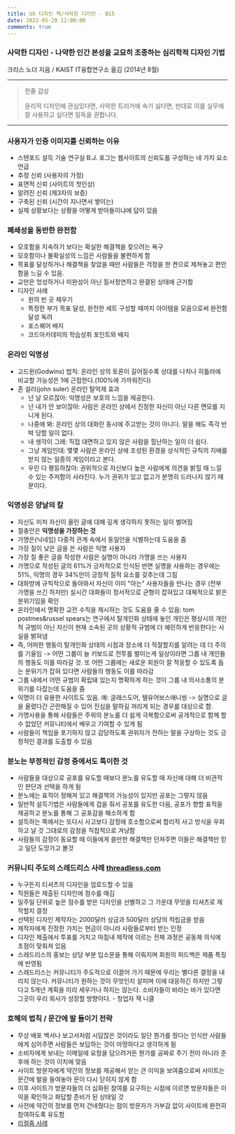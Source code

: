 ```yaml
---
title: UX 디자인 책/사악한 디자인 - B15
date: 2022-05-20 12:00:00
comments: true
---
```


### 사악한 디자인 - 나약한 인간 본성을 교묘히 조종하는 심리학적 디자인 기법

크리스 노더 지음 / KAIST IT융합연구소 옮김 (2014년 8월)

---

> 한줄 감상
>
> 윤리적 디자인에 관심있다면, 사악한 트리거에 속기 싫다면, 반대로 이를 실무에 잘 사용하고 싶다면 일독을 권합니다.

---

### 사용자가 인증 이미지를 신뢰하는 이유

- 스탠포드 설득 기술 연구실 B.J. 포그는 웹사이트의 신뢰도를 구성하는 네 가지 요소 언급
- 추정 신뢰 (사용자의 가정)
- 표면적 신뢰 (사이트의 첫인상)
- 알려진 신뢰 (제3자의 보증)
- 구축된 신뢰 (시간이 지나면서 쌓이는)
- 실제 상황보다는 상황을 어떻게 받아들이냐에 답이 있음

### 폐쇄성을 동반한 완전함

- 모호함을 지속하기 보다는 확실한 해결책을 찾으려는 욕구
- 모호함이나 불확실성의 느낌은 사람들을 불편하게 함
- 목표를 달성하거나 해결책을 찾았을 때만 사람들은 걱정을 한 켠으로 제쳐놓고 편안함을 느길 수 있음.
- 교만은 엉성하거나 미완성이 아닌 질서정연하고 완결된 상태에 근거함
- 디자인 사례
    - 원의 빈 곳 채우기
    - 특정한 부가 목표 달성, 완전한 세트 구성할 때까지 아이템을 모음으로써 완전함 달성 독려
    - 포스퀘어 배지
    - 코드아카데미의 학습성취 포인트와 배지

### 온라인 익명성

- 고드윈(Godwins) 법칙: 온라인 상의 토론이 길어질수록 상대를 나치나 히틀러에 비교할 가능성은 1에 근접한다.(100%에 가까워진다)
- 존 설러(john suler) 온라인 탈억제 효과
    - 넌 날 모르잖아: 익명성은 보호의 느낌을 제공한다.
    - 넌 내가 안 보이잖아: 사람은 온라인 상에서 진정한 자신이 아닌 다른 면모를 지니게 된다.
    - 나중에 봐: 온라인 상의 대화란 동시에 주고받는 것이 아니다. 말을 해도 즉각 반박 당할 일이 없다.
    - 내 생각이 그래: 직접 대면하고 있지 않은 사람을 힐난하는 일이 더 쉽다.
    - 그냥 게임인데: 몇몇 사람은 온라인 상에 조성된 환경을 상식적인 규칙의 지배를 받지 않는 일종의 게임이라고 본다.
    - 우린 다 평등하잖아: 권위적으로 자신보다 높은 사람에게 의견을 밝힐 때 느낄 수 있는 주저함이 사라진다. 누가 권위가 있고 없고가 분명히 드러나지 않기 때문이다.

### 익명성은 양날의 칼

- 자신도 미처 자신이 올린 글에 대해 깊게 생각하지 못하는 일이 벌어짐
- 절충안은 <b>익명성을 가장하는 것</b>
- 가명은(닉네임) 다중적 관계 속에서 동일인을 식별하는데 도움을 줌
- 가장 질이 낮은 글을 쓴 사람은 익명 사용자
- 가장 질 좋은 글을 작성한 사람은 실명이 아니라 가명을 쓰는 사용자
- 가명으로 작성된 글의 61%가 긍저적으로 인식된 반면 실명을 사용하는 경우에는 51%, 익명의 경우 34%만이 긍정적 질적 요소를 갖추는데 그침
- 대화방에 규칙적으로 돌아와서 자신이 이미 "아는" 사용자들을 만나는 경우 (전부 가명을 쓰긴 하지만) 실시간 대화들이 정서적으로 균형이 잡혀있고 대체적으로 밝은 분위기임을 확인
- 온라인에서 명확한 교전 수칙을 제시하는 것도 도움을 줄 수 있음: tom postmes&russel spears는 연구에서 탈개인화 상태에 놓인 개인은 평상시의 개인적 규범이 아닌 자신이 현재 소속된 곳의 상황적 규범에 더 예민하게 반응한다는 사실을 밝혀냄
- 즉, 어떠한 행동이 탈개인화 상태의 시점과 장소에 더 적절할지를 알려는 데 더 주의를 기울임 -> 어떤 그룹이 늘 키보드로 전투를 벌이는게 일상이라면 그룹 내 개인들의 행동도 이를 따라갈 것. 또 어떤 그룹에는 새로운 회원이 잘 적응할 수 있도록 돕는 분위기가 잡혀 있다면 사람들의 행동도 이를 따라감
- 그룹 내에서 어떤 규범이 확립돼 있는지 명확하게 하는 것이 그룹 내 의사소통의 분위기를 다잡는데 도움을 줌
- 익명이 더 유용한 사이트도 있음. 예: 글래스도어, 텔유어보스애니씽 -> 실명으로 글을 올렸다간 곤란해질 수 있어 진심을 말하길 꺼리게 되는 경우를 대상으로 함.
- 가명사용을 통해 사람들은 주위의 분노를 더 쉽게 극복함으로써 공개적으로 함께 할 수 없었던 커뮤니티에서 배우고 기여할 수 있게 됨
- 사람들이 책임을 포기하지 않고 감당하도록 권위자가 전하는 말을 구상하는 것도 긍정적인 결과를 도출할 수 있음

### 분노는 부정적인 감정 중에서도 특이한 것

- 사람들을 대상으로 공포를 유도할 때보다 분노를 유도할 때 자신에 대해 더 비관적인 판단과 선택을 하게 됨
- 분노에는 표적이 정해져 있고 해결책의 가능성이 있지만 공포는 그렇지 않음
- 일반적 설득기법은 사람들에게 겁을 줘서 공포를 유도한 다음, 공포가 향할 표적을 제공하고 분노를 통해 그 공포감을 해소하게 함
- 설득하는 쪽에서는 또다시 사고보다 감정에 호소함으로써 합리적 사고 방식을 우회하고 날 것 그대로의 감정을 직접적으로 겨냥함
- 사람들의 감정이 동요할 때 이들에게 쓸만한 해결책만 던져주면 이들은 해결책만 믿고 일단 도망가고 볼것 

### 커뮤니티 주도의 스레드리스 사례 [threadless.com](https://threadless.com)

- 누구든지 티셔츠의 디자인을 업로드할 수 있음
- 직원들은 제출된 디자인에 점수를 매김
- 일주일 단위로 높은 점수를 받은 디자인을 선별하고 그 가운데 무엇을 티셔츠로 제작할지 결정
- 선택된 디자인 제작자는 2000달러 상금과 500달러 상당의 적립금을 받음
- 제작자에게 진정한 가치는 현금이 아니라 사람들로부터 받는 인정
- 디자인 제출에서 투표를 거치고 마침내 제작에 이르는 전체 과정은 공동체 의식에 초점이 맞춰져 있음
- 스레드리스의 홍보는 상당 부분 입소문을 통해 이뤄지며 회원의 피드백은 제품 특징에 반영됨
- 스레드리스는 커뮤니티가 주도적으로 이끌어 가기 때문에 우리는 별다른 결정을 내리지 않는다. 커뮤니티가 원하는 것이 무엇인지 살피며 이에 대응하긴 하지만 그렇다고 5개년 계획을 미리 세우거나 하지는 않는다. 소비자들이 바라는 바가 있다면 그곳이 우리 회사가 성장할 방향이다. - 창업자 잭 니클

### 호혜의 법칙 / 문간에 발 들이기 전략

- 무상 배포 백서나 보고서처럼 시답잖은 것이라도 일단 뭔가를 줬다는 인식만 사람들에게 심어주면 사람들은 보답하는 것이 마땅하다고 생각하게 됨
- 소비자에게 보내는 이메일에 요청을 담으려거든 뭔가를 공짜로 주기 전이 아니라 준 후에 하는 것이 이치에 맞음
- 사이트 방문자에게 약간의 정보를 제공해서 얻는 큰 이익을 보여줌으로써 사이트는 문간에 발을 들여놓아 문이 다시 닫히지 않게 함
- 이후 사이트가 방문자들의 더 심화된 참여를 요구하는 시점에 이르면 방문자들은 이익을 확인하고 화답할 준비가 된 상태일 것
- 사전에 약간의 정보를 먼저 건네줬다는 점이 방문자가 거부감 없이 사이트에 완전히 참여하도록 유도함
- [리컬줌 사례](https://www.legalzoom.com/)

